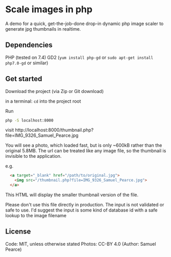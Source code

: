 Scale images in php
===================

A demo for a quick, get-the-job-done drop-in dynamic php image scaler
to generate jpg thumbnails in realtime.

## Dependencies
PHP (tested on 7.4)
GD2 (`yum install php-gd` or `sudo apt-get install php7.0-gd` or similar)

## Get started
Download the project (via Zip or Git download)

in a terminal:
`cd` into the project root

Run
```bash
php -S localhost:8000
```

visit http://localhost:8000/thumbnail.php?file=IMG_9326_Samuel_Pearce.jpg

You will see a photo, which loaded fast, but is only ~600kB rather than the original 5.8MB.
The url can be treated like any image file, so the thumbnail is invisible to the application.

e.g.
```html
  <a target="_blank" href="/path/to/original.jpg">
    <img src="/thumbnail.php?file=IMG_9326_Samuel_Pearce.jpg">
  </a>
```
This HTML will display the smaller thumbnail version of the file.

Please don't use this file directly in production. The input is not validated or safe to use.
I'd suggest the input is some kind of database id with a safe lookup to the image filename

## License
Code: MIT, unless otherwise stated
Photos: CC-BY 4.0 (Author: Samuel Pearce)
